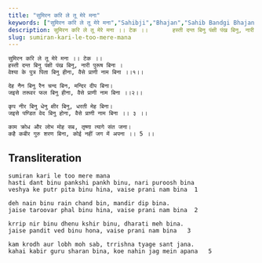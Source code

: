 ```yaml
---
title: "सुमिरन करि ले तू मेरे मना"
keywords: ["सुमिरन करि ले तू मेरे मना","Sahibji","Bhajan","Sahib Bandgi Bhajan","Sant Kabir Bhajan","bhajan lyrics","साहिब बंदगी भजन","भजन"]
description: सुमिरन करि ले तू मेरे मना ।। टेक ।।       हस्ती दन्त बिनु पंक्षी पंख बिनु, नारी पुरूष बिना ।       वेश्या के पुत्र पिता बिनु हीना, वैसे प्राणी नाम ब
slug: sumiran-kari-le-too-mere-mana
---
```


  
    सुमिरन करि ले तू मेरे मना ।। टेक ।।  
    हस्ती दन्त बिनु पंक्षी पंख बिनु, नारी पुरूष बिना ।  
    वेश्या के पुत्र पिता बिनु हीना, वैसे प्राणी नाम बिना ।।१।।  
  
    देह नैन बिनु रैन चन्द बिन, मन्दिर दीप बिना।  
    जइसे तरूवर फल बिनु हीना, वैसे प्राणी नाम बिना ।।२।।  
  
    कृप नीर बिनु धेनु क्षीर बिनु, धरती मेह बिना।  
    जइसे पण्डित वेद बिनु होना, वैसे प्राणी नाम बिना ।। ३ ।।  
  
    काम क्रोध और लोभ मोह सब, तृष्णा त्यागे संत जना।  
    कहै कबीर गुरु शरण बिना, कोई नहीं जग में अपना ।। 5 ।।  


## Transliteration

  
    sumiran kari le too mere mana      
    hasti dant binu pankshi pankh binu, nari puroosh bina  
    veshya ke putr pita binu hina, vaise prani nam bina  1   
  
    deh nain binu rain chand bin, mandir dip bina.  
    jaise taroovar phal binu hina, vaise prani nam bina  2   
  
    krrip nir binu dhenu kshir binu, dharati meh bina.  
    jaise pandit ved binu hona, vaise prani nam bina   3    
  
    kam krodh aur lobh moh sab, trrishna tyage sant jana.  
    kahai kabir guru sharan bina, koe nahin jag mein apana   5    

  